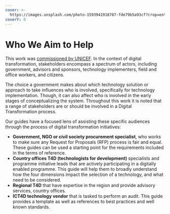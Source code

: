 ```yaml
---
cover: >-
  https://images.unsplash.com/photo-1593941918787-fde79b5a93cf?crop=entropy&cs=srgb&fm=jpg&ixid=M3wxOTcwMjR8MHwxfHNlYXJjaHw2fHxjaXRpemVuc3xlbnwwfHx8fDE3MTUyMTIxNDZ8MA&ixlib=rb-4.0.3&q=85
coverY: 0
---
```


# Who We Aim to Help

This work was [commissioned by UNICEF](../#background).  In the context of digital transformation, stakeholders encompass a spectrum of actors, including government, advisors and sponsors, technology implementers, field and office workers, and citizens.

The choice a government makes about which technology solution or approach to take influences who is involved, specifically for technology implementation. Though, it can also affect who is involved in the early stages of conceptualizing the system. Throughout this work it is noted that a range of stakeholders are or should be involved in a Digital Transformation process.

Our guides have a focused lens of assisting these specific audiences through the process of digital transformation initiatives: &#x20;

* **Government, NGO or civil society procurement specialist**, who works to make sure any Request for Proposals (RFP) process is fair and equal. These guides can be used a starting point for the requirements included in the terms of reference.
* **Country offices T4D (technologists for development)** specialists and programme initiative leads that are actively participating in a digitally enabled programme. This guide will help them to broadly understand how the four dimensions impact the selection of a technology, and what need to be considered.
* **Regional T4D** that have expertise in the region and provide advisory services, country offices.
* **ICT4D technology vendor** that is tasked to perform an audit. This guide provides a template as well as references  to best practices and well known standards.
